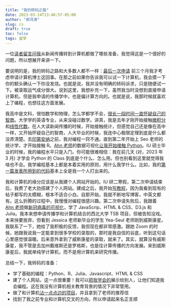 ```yaml
---
title: "我的转码之路"
date: 2023-03-14T13:48:57-05:00
author: "郝鸿涛"
slug: cs
draft: true
toc: false
tags: 留学
---
```

一位[读者留言问我](https://github.com/hongtaoh/hongtaoh.github.io/issues/2#issuecomment-1467339278)从新闻传播转到计算机都做了哪些准备，我觉得这是一个很好的问题，所以想展开来讲一下。

要说明的是，我的转码之路和大多数人都不一样：[最后一次申请](/cn/2021/05/22/my-phd-app/#%E7%AC%AC%E4%B8%89%E6%AC%A1%E7%94%B3%E8%AF%B7%E8%B4%B5%E4%BA%BA%E7%9B%B8%E5%8A%A9%E6%84%8F%E5%A4%96%E6%94%B6%E8%8E%B7) 前三个月我才考虑申请计算机博士这回事。在那之前如果你告诉我可以试一下计算机，我会摸一下你的额头确认一下你没发烧。也就是说，我并没有明确的转码诉求，只是随便试一下。被录取运气成分很大。说到这里，我想补充一下，虽然我当时没想到直接申请计算机，但是我申请的传播学中，也是偏计算方向的。也就是说，我那时候就喜欢上了编程，也想往这方面发展。

我高中是文科，很怕数学和物理，怎么学都学不会，[很长一段时间一直怀疑自己的智商](/cn/2020/10/25/iq/)。大学学的英语专业，从来没碰过数学。讲真，我是去年才刚开始接触[微积分](/en/2022/09/30/clac/)和[线性代数](/en/2022/07/07/la/)。在人大读新闻传播的时候，开始接触统计，但感觉自己还是像在高中一样，又开始怀疑自己的智商，人大毕业的时候，我连中心极限定理到底是什么都没弄清楚。去[印第安纳](/cn/2021/06/15/2y/)之前，我对编程一窍不通。直到第二年开始上 Seo 老师的统计学，才开始接触 R。[Ahn 老师](http://yongyeol.com/)的数据可视化[让我开始接触 Python](https://olymvis.hongtaoh.com/paper/)。IU 硕士毕业的时候，我的编程水平只是入门。你可能很难相信：我在前几天 (对，2023 年 3 月) 才学会 Python 的 Class 到底是个什么、怎么用。但也别看到这里就觉得我啥也不会。我学编程基本上都是本着实用的原则，用什么我学什么。比如，我的[第一篇发表所用到的代码](https://github.com/hongtaoh/31VIS/tree/master/workflow/scripts)基本上全是我一个人打出来的。

我和计算机的缘分应该是从我建个人网站开始的。IU 研二寒假，第二次申请结束后，我费了老大劲搭建了个人网站。建成之后，我开始[写教程](/cn/2020/01/04/hugo-netlify-deploy/)，因为我看到现有的帖子都写的太模糊，根本不适合小白。自那开始，我就不断地写博客，中英文都有。这么折腾的过程中，我慢慢对编程很感兴趣。第二次申请失败后，我跟着 [Ahn 老师](http://yongyeol.com/)做[新冠病毒的可视化](https://yyahn.com/covid19-dashboard/)，学了 JavaScrip、HTML & CSS、D3.js 和 Julia。我本来想申请传播学和计算机结合的西北大学 TSB 项目，但被告知没戏。本来快要放弃，但看到 Jessica 老师新毕业的学生 Yea-Seul 老师刚到威斯康星。我联系了一下，她给了我积极的反馈，我但现在都非常感激。跟她 Zoom 的时候，她跟我说我一定能拿到很多学校的录取的，那时是我自信的谷底，听到这句话心里感觉很温暖。后来意外拿到了威斯康星的录取，就来了。其实，就算没有威斯康星，我不管是去加州戴维斯还是罗格斯，也是往计算传播的方向发展。来到威斯康星后，我就单纯学计算机，而不是用计算机来研究传播。

总结一下，我转码的准备：
  - 学了基础的编程：Python、R、Julia、Javascript、HTML & CSS
  - 建了个人网站，这一点很重要！我可以[把我学会的](/en/projects/)展示给别人，让他们知道我会编程。这在我没有计算机相关教育背景的情况下非常管用。
  - 做了和计算机[沾一点点边的项目](https://yyahn.com/covid19-dashboard/)，并且拿到了老师的推荐信
  - 找到了我之前专业和计算机交叉的方向，所以申请起来名正言顺
